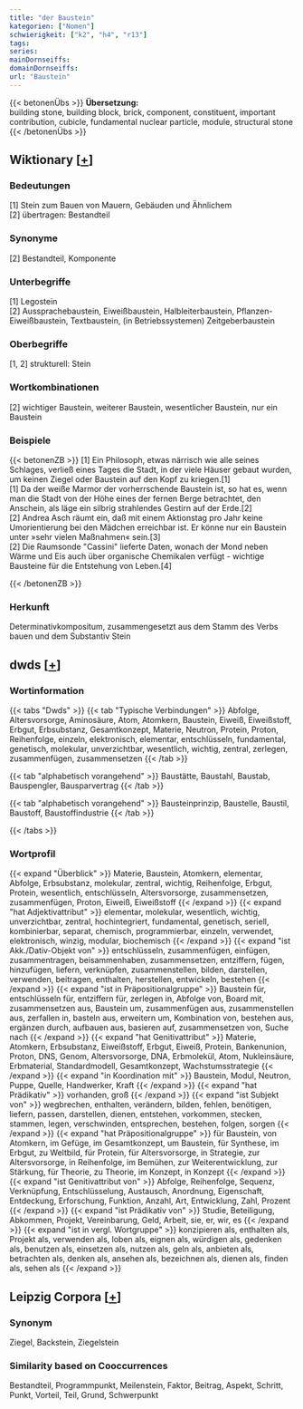 ```yaml
---
title: "der Baustein"
kategorien: ["Nomen"]
schwierigkeit: ["k2", "h4", "r13"]
tags:
series:
mainDornseiffs:
domainDornseiffs:
url: "Baustein"
---
```


{{< betonenÜbs >}}
**Übersetzung:**  
building stone, building block, brick, component, constituent, important contribution, cubicle, fundamental nuclear particle, module, structural stone  
{{< /betonenÜbs >}}

## Wiktionary [[+](https://de.wiktionary.org/wiki/Baustein)]

### Bedeutungen
[1] Stein zum Bauen von Mauern, Gebäuden und Ähnlichem  
[2] übertragen: Bestandteil  

### Synonyme
[2] Bestandteil, Komponente  

### Unterbegriffe
[1] Legostein  
[2] Aussprachebaustein, Eiweißbaustein, Halbleiterbaustein, Pflanzen-Eiweißbaustein, Textbaustein, (in Betriebssystemen) Zeitgeberbaustein  

### Oberbegriffe
[1, 2] strukturell: Stein  

### Wortkombinationen
[2] wichtiger Baustein, weiterer Baustein, wesentlicher Baustein, nur ein Baustein  

### Beispiele
{{< betonenZB >}}
[1] Ein Philosoph, etwas närrisch wie alle seines Schlages, verließ eines Tages die Stadt, in der viele Häuser gebaut wurden, um keinen Ziegel oder Baustein auf den Kopf zu kriegen.[1]  
[1] Da der weiße Marmor der vorherrschende Baustein ist, so hat es, wenn man die Stadt von der Höhe eines der fernen Berge betrachtet, den Anschein, als läge ein silbrig strahlendes Gestirn auf der Erde.[2]  
[2] Andrea Asch räumt ein, daß mit einem Aktionstag pro Jahr keine Umorientierung bei den Mädchen erreichbar ist. Er könne nur ein Baustein unter »sehr vielen Maßnahmen« sein.[3]  
[2] Die Raumsonde "Cassini" lieferte Daten, wonach der Mond neben Wärme und Eis auch über organische Chemikalen verfügt - wichtige Bausteine für die Entstehung von Leben.[4]  

{{< /betonenZB >}}
### Herkunft
Determinativkompositum, zusammengesetzt aus dem Stamm des Verbs bauen und dem Substantiv Stein  



## dwds [[+](https://www.dwds.de/wb/Baustein)]

### Wortinformation
{{< tabs "Dwds" >}}
{{< tab "Typische Verbindungen" >}}
Abfolge, Altersvorsorge, Aminosäure, Atom, Atomkern, Baustein, Eiweiß, Eiweißstoff, Erbgut, Erbsubstanz, Gesamtkonzept, Materie, Neutron, Protein, Proton, Reihenfolge, einzeln, elektronisch, elementar, entschlüsseln, fundamental, genetisch, molekular, unverzichtbar, wesentlich, wichtig, zentral, zerlegen, zusammenfügen, zusammensetzen
{{< /tab >}}

{{< tab "alphabetisch vorangehend" >}}
Baustätte, Baustahl, Baustab, Bauspengler, Bausparvertrag
{{< /tab >}}

{{< tab "alphabetisch vorangehend" >}}
Bausteinprinzip, Baustelle, Baustil, Baustoff, Baustoffindustrie
{{< /tab >}}

{{< /tabs >}}

### Wortprofil
{{< expand "Überblick" >}} Materie, Baustein, Atomkern, elementar, Abfolge, Erbsubstanz, molekular, zentral, wichtig, Reihenfolge, Erbgut, Protein, wesentlich, entschlüsseln, Altersvorsorge, zusammensetzen, zusammenfügen, Proton, Eiweiß, Eiweißstoff {{< /expand >}}
{{< expand "hat Adjektivattribut" >}} elementar, molekular, wesentlich, wichtig, unverzichtbar, zentral, hochintegriert, fundamental, genetisch, seriell, kombinierbar, separat, chemisch, programmierbar, einzeln, verwendet, elektronisch, winzig, modular, biochemisch {{< /expand >}}
{{< expand "ist Akk./Dativ-Objekt von" >}} entschlüsseln, zusammenfügen, einfügen, zusammentragen, beisammenhaben, zusammensetzen, entziffern, fügen, hinzufügen, liefern, verknüpfen, zusammenstellen, bilden, darstellen, verwenden, beitragen, enthalten, herstellen, entwickeln, bestehen {{< /expand >}}
{{< expand "ist in Präpositionalgruppe" >}} Baustein für, entschlüsseln für, entziffern für, zerlegen in, Abfolge von, Board mit, zusammensetzen aus, Baustein um, zusammenfügen aus, zusammenstellen aus, zerfallen in, basteln aus, erweitern um, Kombination von, bestehen aus, ergänzen durch, aufbauen aus, basieren auf, zusammensetzen von, Suche nach {{< /expand >}}
{{< expand "hat Genitivattribut" >}} Materie, Atomkern, Erbsubstanz, Eiweißstoff, Erbgut, Eiweiß, Protein, Bankenunion, Proton, DNS, Genom, Altersvorsorge, DNA, Erbmolekül, Atom, Nukleinsäure, Erbmaterial, Standardmodell, Gesamtkonzept, Wachstumsstrategie {{< /expand >}}
{{< expand "in Koordination mit" >}} Baustein, Modul, Neutron, Puppe, Quelle, Handwerker, Kraft {{< /expand >}}
{{< expand "hat Prädikativ" >}} vorhanden, groß {{< /expand >}}
{{< expand "ist Subjekt von" >}} wegbrechen, enthalten, verändern, bilden, fehlen, benötigen, liefern, passen, darstellen, dienen, entstehen, vorkommen, stecken, stammen, legen, verschwinden, entsprechen, bestehen, folgen, sorgen {{< /expand >}}
{{< expand "hat Präpositionalgruppe" >}} für Baustein, von Atomkern, im Gefüge, im Gesamtkonzept, um Baustein, für Synthese, im Erbgut, zu Weltbild, für Protein, für Altersvorsorge, in Strategie, zur Altersvorsorge, in Reihenfolge, im Bemühen, zur Weiterentwicklung, zur Stärkung, für Theorie, zu Theorie, im Konzept, in Konzept {{< /expand >}}
{{< expand "ist Genitivattribut von" >}} Abfolge, Reihenfolge, Sequenz, Verknüpfung, Entschlüsselung, Austausch, Anordnung, Eigenschaft, Entdeckung, Erforschung, Funktion, Anzahl, Art, Entwicklung, Zahl, Prozent {{< /expand >}}
{{< expand "ist Prädikativ von" >}} Studie, Beteiligung, Abkommen, Projekt, Vereinbarung, Geld, Arbeit, sie, er, wir, es {{< /expand >}}
{{< expand "ist in vergl. Wortgruppe" >}} konzipieren als, enthalten als, Projekt als, verwenden als, loben als, eignen als, würdigen als, gedenken als, benutzen als, einsetzen als, nutzen als, geln als, anbieten als, betrachten als, denken als, ansehen als, bezeichnen als, dienen als, finden als, sehen als {{< /expand >}}

## Leipzig Corpora [[+](https://corpora.uni-leipzig.de/en/res?word=Baustein&corpusId=deu_newscrawl-public_2018)]


### Synonym
Ziegel, Backstein, Ziegelstein


### Similarity based on Cooccurrences
Bestandteil, Programmpunkt, Meilenstein, Faktor, Beitrag, Aspekt, Schritt, Punkt, Vorteil, Teil, Grund, Schwerpunkt

